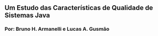 ## Um Estudo das Características de Qualidade de Sistemas Java

### Por: Bruno H. Armanelli e Lucas A. Gusmão